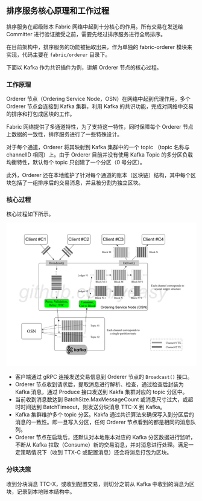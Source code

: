 ## 排序服务核心原理和工作过程

排序服务在超级账本 Fabric 网络中起到十分核心的作用。所有交易在发送给 Committer 进行验证接受之前，需要先经过排序服务进行全局排序。

在目前架构中，排序服务的功能被抽取出来，作为单独的 fabric-orderer 模块来实现，代码主要在 `fabric/orderer` 目录下。

下面以 Kafka 作为共识插件为例，讲解 Orderer 节点的核心过程。

### 工作原理

Orderer 节点（Ordering Service Node，OSN）在网络中起到代理作用，多个 Orderer 节点会连接到 Kafka 集群，利用 Kafka 的共识功能，完成对网络中交易的排序和打包成区块的工作。


Fabric 网络提供了多通道特性，为了支持这一特性，同时保障每个 Orderer 节点上数据的一致性，排序服务进行了一些特殊设计。

对于每个通道，Orderer 将其映射到 Kafka 集群中的一个 topic （topic 名称与 channelID 相同）上。由于 Orderer 目前并没有使用 Kafka Topic 的多分区负载均衡特性，默认每个 topic 只创建了一个分区（0 号分区）。

此外，Orderer 还在本地维护了针对每个通道的账本（区块链）结构，其中每个区块包括了一组排序后的交易消息，并且被分割为独立区块。

### 核心过程

核心过程如下所示。

![Orderer 节点核心过程](_images/orderer_workflow.png)

* 客户端通过 gRPC 连接发送交易信息到 Orderer 节点的 `Broadcast()` 接口。
* Orderer 节点收到请求后，提取消息进行解析、检查，通过检查后封装为 Kafka 消息，通过 Produce 接口发送到 Kakfa 集群对应的 topic 分区中。
* 当前收到消息数达到 BatchSize.MaxMessageCount 或消息尺寸过大，或超时时间达到 BatchTimeout，则发送分块消息 TTC-X 到 Kafka。
* Kafka 集群维护多个 topic 分区。Kakfa 通过共识算法来确保写入到分区后的消息的一致性。即一旦写入分区，任何 Orderer 节点看到的都是相同的消息队列。
* Orderer 节点在启动后，还默认对本地账本对应的 Kafka 分区数据进行监听，不断从 Kafka 拉取（Consume）新的交易消息，并对消息进行处理。满足一定策略情况下（收到 TTX-C 或配置消息）还会将消息打包为区块。

### 分块决策

收到分块消息 TTC-X，或收到配置交易，则切分之前从 Kafka 中收到的消息为区块，记录到本地账本结构中。


